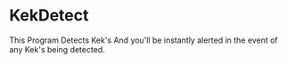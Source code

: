 # KekDetect
This Program Detects Kek's And you'll be instantly alerted in the event of any Kek's being detected.
